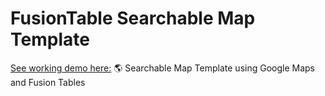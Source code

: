# FusionTable Searchable Map Template
[See working demo here:](http://dmor19.github.io/FusionTable-Map-Template/)
:earth_americas: Searchable Map Template using Google Maps and Fusion Tables
